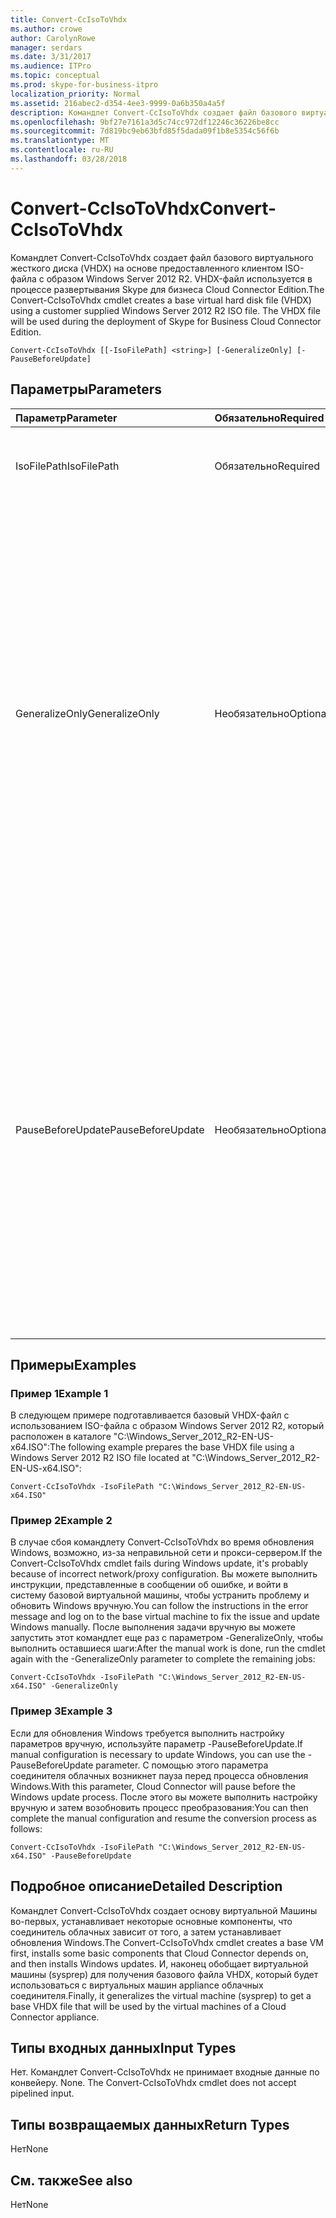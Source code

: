 ```yaml
---
title: Convert-CcIsoToVhdx
ms.author: crowe
author: CarolynRowe
manager: serdars
ms.date: 3/31/2017
ms.audience: ITPro
ms.topic: conceptual
ms.prod: skype-for-business-itpro
localization_priority: Normal
ms.assetid: 216abec2-d354-4ee3-9999-0a6b350a4a5f
description: Командлет Convert-CcIsoToVhdx создает файл базового виртуального жесткого диска (VHDX) на основе предоставленного клиентом ISO-файла с образом Windows Server 2012 R2. VHDX-файл используется в процессе развертывания Skype для бизнеса Cloud Connector Edition.
ms.openlocfilehash: 9bf27e7161a3d5c74cc972df12246c36226be8cc
ms.sourcegitcommit: 7d819bc9eb63bfd85f5dada09f1b8e5354c56f6b
ms.translationtype: MT
ms.contentlocale: ru-RU
ms.lasthandoff: 03/28/2018
---
```

# <a name="convert-ccisotovhdx"></a><span data-ttu-id="afb03-104">Convert-CcIsoToVhdx</span><span class="sxs-lookup"><span data-stu-id="afb03-104">Convert-CcIsoToVhdx</span></span>
 
<span data-ttu-id="afb03-p102">Командлет Convert-CcIsoToVhdx создает файл базового виртуального жесткого диска (VHDX) на основе предоставленного клиентом ISO-файла с образом Windows Server 2012 R2. VHDX-файл используется в процессе развертывания Skype для бизнеса Cloud Connector Edition.</span><span class="sxs-lookup"><span data-stu-id="afb03-p102">The Convert-CcIsoToVhdx cmdlet creates a base virtual hard disk file (VHDX) using a customer supplied Windows Server 2012 R2 ISO file. The VHDX file will be used during the deployment of Skype for Business Cloud Connector Edition.</span></span>
  
```
Convert-CcIsoToVhdx [[-IsoFilePath] <string>] [-GeneralizeOnly] [-PauseBeforeUpdate]
```

## <a name="parameters"></a><span data-ttu-id="afb03-107">Параметры</span><span class="sxs-lookup"><span data-stu-id="afb03-107">Parameters</span></span>

|<span data-ttu-id="afb03-108">**Параметр**</span><span class="sxs-lookup"><span data-stu-id="afb03-108">**Parameter**</span></span>|<span data-ttu-id="afb03-109">**Обязательно**</span><span class="sxs-lookup"><span data-stu-id="afb03-109">**Required**</span></span>|<span data-ttu-id="afb03-110">**Тип**</span><span class="sxs-lookup"><span data-stu-id="afb03-110">**Type**</span></span>|<span data-ttu-id="afb03-111">**Описание**</span><span class="sxs-lookup"><span data-stu-id="afb03-111">**Description**</span></span>|
|:-----|:-----|:-----|:-----|
|<span data-ttu-id="afb03-112">IsoFilePath</span><span class="sxs-lookup"><span data-stu-id="afb03-112">IsoFilePath</span></span>  <br/> | <span data-ttu-id="afb03-113">Обязательно</span><span class="sxs-lookup"><span data-stu-id="afb03-113">Required</span></span> <br/> |<span data-ttu-id="afb03-114">System.String</span><span class="sxs-lookup"><span data-stu-id="afb03-114">System.String</span></span>  <br/> | <span data-ttu-id="afb03-115">Путь к ISO-файлу образа с Windows Server 2012 R2.</span><span class="sxs-lookup"><span data-stu-id="afb03-115">The path to the Windows Server 2012 R2 ISO file.</span></span> <br/> |
|<span data-ttu-id="afb03-116">GeneralizeOnly</span><span class="sxs-lookup"><span data-stu-id="afb03-116">GeneralizeOnly</span></span>  <br/> |<span data-ttu-id="afb03-117">Необязательно</span><span class="sxs-lookup"><span data-stu-id="afb03-117">Optional</span></span>  <br/> |<span data-ttu-id="afb03-118">System.Management.Automation.SwitchParameter</span><span class="sxs-lookup"><span data-stu-id="afb03-118">System.Management.Automation.SwitchParameter</span></span>  <br/> |<span data-ttu-id="afb03-p103">Если во время обновления Windows произойдет сбой процесса преобразования, вы можете попробовать настроить сеть или прокси-сервер и выполнить обновление Windows вручную. После выполнения задачи вручную вы можете запустить этот командлет с параметром -GeneralizeOnly, чтобы выполнить оставшиеся шаги. </span><span class="sxs-lookup"><span data-stu-id="afb03-p103">If the conversion process fails during Windows update, you can try to configure a network/proxy and update Windows manually. After the manual work is done, you can run this cmdlet with the -GeneralizeOnly parameter and it will complete the remaining jobs.</span></span>  <br/> |
|<span data-ttu-id="afb03-121">PauseBeforeUpdate</span><span class="sxs-lookup"><span data-stu-id="afb03-121">PauseBeforeUpdate</span></span>  <br/> |<span data-ttu-id="afb03-122">Необязательно</span><span class="sxs-lookup"><span data-stu-id="afb03-122">Optional</span></span>  <br/> |<span data-ttu-id="afb03-123">System.Management.Automation.SwitchParameter</span><span class="sxs-lookup"><span data-stu-id="afb03-123">System.Management.Automation.SwitchParameter</span></span>  <br/> |<span data-ttu-id="afb03-p104">Для обновления Windows необходимо вручную задать некоторые параметры сети или прокси-сервера на базовой виртуальной машине. Если указан этот параметр, процесс преобразования будет приостановлен до обновления Windows. После того, как нужные параметры будут заданы вручную, этот процесс можно возобновить. </span><span class="sxs-lookup"><span data-stu-id="afb03-p104">To update Windows, some manual network/proxy configuration on the base VM might be necessary. The conversion process will pause before Windows update if this parameter is provided. After the manual configuration is done, you can resume the process.</span></span>  <br/> |
   
## <a name="examples"></a><span data-ttu-id="afb03-127">Примеры</span><span class="sxs-lookup"><span data-stu-id="afb03-127">Examples</span></span>
<span data-ttu-id="afb03-128"><a name="Examples"> </a></span><span class="sxs-lookup"><span data-stu-id="afb03-128"></span></span>

### <a name="example-1"></a><span data-ttu-id="afb03-129">Пример 1</span><span class="sxs-lookup"><span data-stu-id="afb03-129">Example 1</span></span>

<span data-ttu-id="afb03-130">В следующем примере подготавливается базовый VHDX-файл с использованием ISO-файла с образом Windows Server 2012 R2, который расположен в каталоге "C:\Windows_Server_2012_R2-EN-US-x64.ISO":</span><span class="sxs-lookup"><span data-stu-id="afb03-130">The following example prepares the base VHDX file using a Windows Server 2012 R2 ISO file located at "C:\Windows_Server_2012_R2-EN-US-x64.ISO":</span></span> 
  
```
Convert-CcIsoToVhdx -IsoFilePath "C:\Windows_Server_2012_R2-EN-US-x64.ISO" 
```

### <a name="example-2"></a><span data-ttu-id="afb03-131">Пример 2</span><span class="sxs-lookup"><span data-stu-id="afb03-131">Example 2</span></span>

<span data-ttu-id="afb03-132">В случае сбоя командлету Convert-CcIsoToVhdx во время обновления Windows, возможно, из-за неправильной сети и прокси-сервером.</span><span class="sxs-lookup"><span data-stu-id="afb03-132">If the Convert-CcIsoToVhdx cmdlet fails during Windows update, it's probably because of incorrect network/proxy configuration.</span></span> <span data-ttu-id="afb03-133">Вы можете выполнить инструкции, представленные в сообщении об ошибке, и войти в систему базовой виртуальной машины, чтобы устранить проблему и обновить Windows вручную.</span><span class="sxs-lookup"><span data-stu-id="afb03-133">You can follow the instructions in the error message and log on to the base virtual machine to fix the issue and update Windows manually.</span></span> <span data-ttu-id="afb03-134">После выполнения задачи вручную вы можете запустить этот командлет еще раз с параметром -GeneralizeOnly, чтобы выполнить оставшиеся шаги:</span><span class="sxs-lookup"><span data-stu-id="afb03-134">After the manual work is done, run the cmdlet again with the -GeneralizeOnly parameter to complete the remaining jobs:</span></span> 
  
```
Convert-CcIsoToVhdx -IsoFilePath "C:\Windows_Server_2012_R2-EN-US-x64.ISO" -GeneralizeOnly
```

### <a name="example-3"></a><span data-ttu-id="afb03-135">Пример 3</span><span class="sxs-lookup"><span data-stu-id="afb03-135">Example 3</span></span>

<span data-ttu-id="afb03-136">Если для обновления Windows требуется выполнить настройку параметров вручную, используйте параметр -PauseBeforeUpdate.</span><span class="sxs-lookup"><span data-stu-id="afb03-136">If manual configuration is necessary to update Windows, you can use the -PauseBeforeUpdate parameter.</span></span> <span data-ttu-id="afb03-137">С помощью этого параметра соединителя облачных возникнет пауза перед процесса обновления Windows.</span><span class="sxs-lookup"><span data-stu-id="afb03-137">With this parameter, Cloud Connector will pause before the Windows update process.</span></span> <span data-ttu-id="afb03-138">После этого вы можете выполнить настройку вручную и затем возобновить процесс преобразования:</span><span class="sxs-lookup"><span data-stu-id="afb03-138">You can then complete the manual configuration and resume the conversion process as follows:</span></span>
  
```
Convert-CcIsoToVhdx -IsoFilePath "C:\Windows_Server_2012_R2-EN-US-x64.ISO" -PauseBeforeUpdate 
```

## <a name="detailed-description"></a><span data-ttu-id="afb03-139">Подробное описание</span><span class="sxs-lookup"><span data-stu-id="afb03-139">Detailed Description</span></span>
<span data-ttu-id="afb03-140"><a name="DetailedDescription"> </a></span><span class="sxs-lookup"><span data-stu-id="afb03-140"></span></span>

<span data-ttu-id="afb03-141">Командлет Convert-CcIsoToVhdx создает основу виртуальной Машины во-первых, устанавливает некоторые основные компоненты, что соединитель облачных зависит от того, а затем устанавливает обновления Windows.</span><span class="sxs-lookup"><span data-stu-id="afb03-141">The Convert-CcIsoToVhdx cmdlet creates a base VM first, installs some basic components that Cloud Connector depends on, and then installs Windows updates.</span></span> <span data-ttu-id="afb03-142">И, наконец обобщает виртуальной машины (sysprep) для получения базового файла VHDX, который будет использоваться с виртуальных машин appliance облачных соединителя.</span><span class="sxs-lookup"><span data-stu-id="afb03-142">Finally, it generalizes the virtual machine (sysprep) to get a base VHDX file that will be used by the virtual machines of a Cloud Connector appliance.</span></span> 
  
## <a name="input-types"></a><span data-ttu-id="afb03-143">Типы входных данных</span><span class="sxs-lookup"><span data-stu-id="afb03-143">Input Types</span></span>
<span data-ttu-id="afb03-144"><a name="InputTypes"> </a></span><span class="sxs-lookup"><span data-stu-id="afb03-144"></span></span>

<span data-ttu-id="afb03-p108">Нет. Командлет Convert-CcIsoToVhdx не принимает входные данные по конвейеру. </span><span class="sxs-lookup"><span data-stu-id="afb03-p108">None. The Convert-CcIsoToVhdx cmdlet does not accept pipelined input.</span></span> 
  
## <a name="return-types"></a><span data-ttu-id="afb03-147">Типы возвращаемых данных</span><span class="sxs-lookup"><span data-stu-id="afb03-147">Return Types</span></span>
<span data-ttu-id="afb03-148"><a name="ReturnTypes"> </a></span><span class="sxs-lookup"><span data-stu-id="afb03-148"></span></span>

<span data-ttu-id="afb03-149">Нет</span><span class="sxs-lookup"><span data-stu-id="afb03-149">None</span></span>
  
## <a name="see-also"></a><span data-ttu-id="afb03-150">См. также</span><span class="sxs-lookup"><span data-stu-id="afb03-150">See also</span></span>
<span data-ttu-id="afb03-151"><a name="ReturnTypes"> </a></span><span class="sxs-lookup"><span data-stu-id="afb03-151"></span></span>

<span data-ttu-id="afb03-152">Нет</span><span class="sxs-lookup"><span data-stu-id="afb03-152">None</span></span>
  

